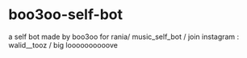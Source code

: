 # boo3oo-self-bot
a self bot made by boo3oo for rania/  music_self_bot / join instagram : walid__tooz / big loooooooooove
